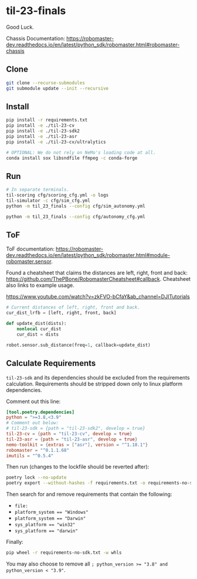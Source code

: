 # til-23-finals

Good Luck.

Chassis Documentation: <https://robomaster-dev.readthedocs.io/en/latest/python_sdk/robomaster.html#robomaster-chassis>

## Clone

```sh
git clone --recurse-submodules
git submodule update --init --recursive
```

## Install

```sh
pip install -r requirements.txt
pip install -e ./til-23-cv
pip install -e ./til-23-sdk2
pip install -e ./til-23-asr
pip install -e ./til-23-cv/ultralytics
```

```sh
# OPTIONAL: We do not rely on NeMo's loading code at all.
conda install sox libsndfile ffmpeg -c conda-forge
```

## Run

```sh
# In separate terminals.
til-scoring cfg/scoring_cfg.yml -o logs
til-simulator -c cfg/sim_cfg.yml
python -m til_23_finals --config cfg/sim_autonomy.yml
```

```sh
python -m til_23_finals --config cfg/autonomy_cfg.yml
```

## ToF

ToF documentation: <https://robomaster-dev.readthedocs.io/en/latest/python_sdk/robomaster.html#module-robomaster.sensor>.

Found a cheatsheet that claims the distances are left, right, front and back: <https://github.com/ThePBone/RobomasterCheatsheet#callback>. Cheatsheet also links to example usage.

https://www.youtube.com/watch?v=zkFVO-bCfaY&ab_channel=DJITutorials

```py
# Current distances of left, right, front and back.
cur_dist_lrfb = [left, right, front, back]

def update_dist(dists):
    nonlocal cur_dist
    cur_dist = dists

robot.sensor.sub_distance(freq=1, callback=update_dist)
```

## Calculate Requirements

`til-23-sdk` and its dependencies should be excluded from the requirements calculation. Requirements should be stripped down only to linux platform dependencies.

Comment out this line:

```toml
[tool.poetry.dependencies]
python = ">=3.8,<3.9"
# Comment out below:
# til-23-sdk = {path = "til-23-sdk2", develop = true}
til-23-cv = {path = "til-23-cv", develop = true}
til-23-asr = {path = "til-23-asr", develop = true}
nemo-toolkit = {extras = ["asr"], version = "^1.18.1"}
robomaster = "^0.1.1.68"
imutils = "^0.5.4"
```

Then run (changes to the lockfile should be reverted after):

```sh
poetry lock --no-update
poetry export --without-hashes -f requirements.txt -o requirements-no-sdk.txt
```

Then search for and remove requirements that contain the following:

- `file:`
- `platform_system == "Windows"`
- `platform_system == "Darwin"`
- `sys_platform == "win32"`
- `sys_platform == "darwin"`

Finally:

```sh
pip wheel -r requirements-no-sdk.txt -w whls
```

You may also choose to remove all `; python_version >= "3.8" and python_version < "3.9"`.
